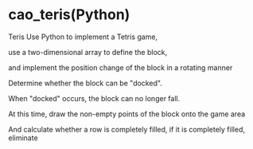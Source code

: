 # cao_teris(Python)
Teris
Use Python to implement a Tetris game,

use a two-dimensional array to define the block,

and implement the position change of the block in a rotating manner

Determine whether the block can be "docked". 

When "docked" occurs, the block can no longer fall.

At this time, draw the non-empty points of the block onto the game area

And calculate whether a row is completely filled, if it is completely filled, eliminate
